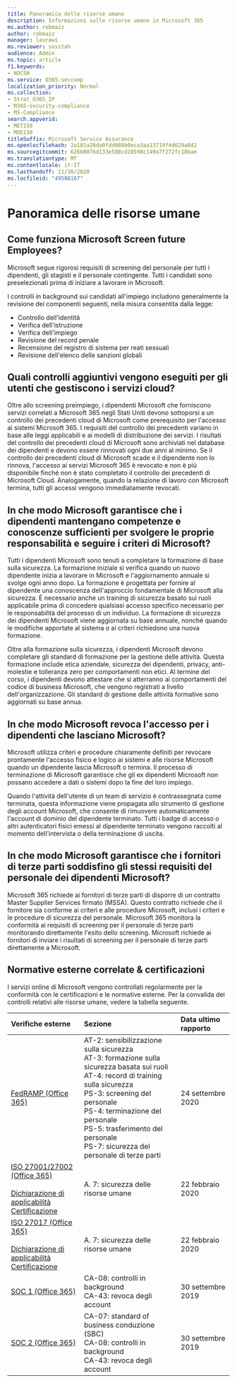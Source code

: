 ```yaml
---
title: Panoramica delle risorse umane
description: Informazioni sulle risorse umane in Microsoft 365
ms.author: robmazz
author: robmazz
manager: laurawi
ms.reviewer: sosstah
audience: Admin
ms.topic: article
f1.keywords:
- NOCSH
ms.service: O365-seccomp
localization_priority: Normal
ms.collection:
- Strat_O365_IP
- M365-security-compliance
- MS-Compliance
search.appverid:
- MET150
- MOE150
titleSuffix: Microsoft Service Assurance
ms.openlocfilehash: 2a181a28da0fdd088b0eca3aa13719f4d629a842
ms.sourcegitcommit: 626b0076d133e588cd28598c149a7f272fc18bae
ms.translationtype: MT
ms.contentlocale: it-IT
ms.lasthandoff: 11/30/2020
ms.locfileid: "49508167"
---
```

# <a name="human-resources-overview"></a>Panoramica delle risorse umane

## <a name="how-does-microsoft-screen-prospective-employees"></a>Come funziona Microsoft Screen future Employees?

Microsoft segue rigorosi requisiti di screening del personale per tutti i dipendenti, gli stagisti e il personale contingente. Tutti i candidati sono preselezionati prima di iniziare a lavorare in Microsoft.

I controlli in background sui candidati all'impiego includono generalmente la revisione dei componenti seguenti, nella misura consentita dalla legge:

- Controllo dell'identità
- Verifica dell'istruzione
- Verifica dell'impiego
- Revisione del record penale
- Recensione del registro di sistema per reati sessuali
- Revisione dell'elenco delle sanzioni globali

## <a name="what-additional-checks-are-performed-for-those-who-manage-cloud-services"></a>Quali controlli aggiuntivi vengono eseguiti per gli utenti che gestiscono i servizi cloud?

Oltre allo screening preimpiego, i dipendenti Microsoft che forniscono servizi correlati a Microsoft 365 negli Stati Uniti devono sottoporsi a un controllo dei precedenti cloud di Microsoft come prerequisito per l'accesso ai sistemi Microsoft 365. I requisiti del controllo dei precedenti variano in base alle leggi applicabili e ai modelli di distribuzione dei servizi. I risultati del controllo dei precedenti cloud di Microsoft sono archiviati nel database dei dipendenti e devono essere rinnovati ogni due anni al minimo. Se il controllo dei precedenti cloud di Microsoft scade e il dipendente non lo rinnova, l'accesso ai servizi Microsoft 365 è revocato e non è più disponibile finché non è stato completato il controllo dei precedenti di Microsoft Cloud. Analogamente, quando la relazione di lavoro con Microsoft termina, tutti gli accessi vengono immediatamente revocati.

## <a name="how-does-microsoft-ensure-employees-maintain-sufficient-skillset-and-knowledge-to-perform-their-responsibilities-and-follow-microsoft-policies"></a>In che modo Microsoft garantisce che i dipendenti mantengano competenze e conoscenze sufficienti per svolgere le proprie responsabilità e seguire i criteri di Microsoft?

Tutti i dipendenti Microsoft sono tenuti a completare la formazione di base sulla sicurezza. La formazione iniziale si verifica quando un nuovo dipendente inizia a lavorare in Microsoft e l'aggiornamento annuale si svolge ogni anno dopo. La formazione è progettata per fornire al dipendente una conoscenza dell'approccio fondamentale di Microsoft alla sicurezza. È necessario anche un training di sicurezza basato sui ruoli applicabile prima di concedere qualsiasi accesso specifico necessario per le responsabilità del processo di un individuo. La formazione di sicurezza dei dipendenti Microsoft viene aggiornata su base annuale, nonché quando le modifiche apportate al sistema o ai criteri richiedono una nuova formazione.

Oltre alla formazione sulla sicurezza, i dipendenti Microsoft devono completare gli standard di formazione per la gestione delle attività. Questa formazione include etica aziendale, sicurezza dei dipendenti, privacy, anti-molestie e tolleranza zero per comportamenti non etici. Al termine del corso, i dipendenti devono attestare che si atterranno ai comportamenti del codice di business Microsoft, che vengono registrati a livello dell'organizzazione. Gli standard di gestione delle attività formative sono aggiornati su base annua.

## <a name="how-does-microsoft-revoke-access-for-employees-who-leave-microsoft"></a>In che modo Microsoft revoca l'accesso per i dipendenti che lasciano Microsoft?

Microsoft utilizza criteri e procedure chiaramente definiti per revocare prontamente l'accesso fisico e logico ai sistemi e alle risorse Microsoft quando un dipendente lascia Microsoft o termina. Il processo di terminazione di Microsoft garantisce che gli ex dipendenti Microsoft non possano accedere a dati o sistemi dopo la fine del loro impiego.

Quando l'attività dell'utente di un team di servizio è contrassegnata come terminata, questa informazione viene propagata allo strumento di gestione degli account Microsoft, che consente di rimuovere automaticamente l'account di dominio del dipendente terminato. Tutti i badge di accesso o altri autenticatori fisici emessi al dipendente terminato vengono raccolti al momento dell'intervista o della terminazione di uscita.

## <a name="how-does-microsoft-ensure-third-party-suppliers-meet-the-same-personnel-requirements-as-microsoft-employees"></a>In che modo Microsoft garantisce che i fornitori di terze parti soddisfino gli stessi requisiti del personale dei dipendenti Microsoft?

Microsoft 365 richiede ai fornitori di terze parti di disporre di un contratto Master Supplier Services firmato (MSSA). Questo contratto richiede che il fornitore sia conforme ai criteri e alle procedure Microsoft, inclusi i criteri e le procedure di sicurezza del personale. Microsoft 365 monitora la conformità ai requisiti di screening per il personale di terze parti monitorando direttamente l'esito dello screening. Microsoft richiede ai fornitori di inviare i risultati di screening per il personale di terze parti direttamente a Microsoft.

## <a name="related-external-regulations--certifications"></a>Normative esterne correlate & certificazioni

I servizi online di Microsoft vengono controllati regolarmente per la conformità con le certificazioni e le normative esterne. Per la convalida dei controlli relativi alle risorse umane, vedere la tabella seguente.

| **Verifiche esterne** | **Sezione** | **Data ultimo rapporto** |
|:--------------------|:------------|:-----------------------|  
| [FedRAMP (Office 365)](https://compliance.microsoft.com/compliancemanager) | AT-2: sensibilizzazione sulla sicurezza <br> AT-3: formazione sulla sicurezza basata sui ruoli <br> AT-4: record di training sulla sicurezza <br> PS-3: screening del personale <br> PS-4: terminazione del personale <br> PS-5: trasferimento del personale <br> PS-7: sicurezza del personale di terze parti | 24 settembre 2020 |
| [ISO 27001/27002 (Office 365)](https://servicetrust.microsoft.com/ViewPage/MSComplianceGuideV3?command=Download&downloadType=Document&downloadId=d7864d4f-e053-4cc4-a964-fa526d07c3be&tab=7027ead0-3d6b-11e9-b9e1-290b1eb4cdeb&docTab=7027ead0-3d6b-11e9-b9e1-290b1eb4cdeb_ISO_Reports) <br><br> [Dichiarazione di applicabilità](https://servicetrust.microsoft.com/ViewPage/MSComplianceGuide?command=Download&downloadType=Document&downloadId=8ee1e46b-2ada-4e7b-bb7d-4c55a8cb6fcd&docTab=4ce99610-c9c0-11e7-8c2c-f908a777fa4d_ISO_Reports) <br> [Certificazione](https://servicetrust.microsoft.com/ViewPage/MSComplianceGuideV3?command=Download&downloadType=Document&downloadId=1e84a14a-2468-45ac-9412-5e53250d57ec&tab=7027ead0-3d6b-11e9-b9e1-290b1eb4cdeb&docTab=7027ead0-3d6b-11e9-b9e1-290b1eb4cdeb_ISO_Reports) | A. 7: sicurezza delle risorse umane | 22 febbraio 2020 |
| [ISO 27017 (Office 365)](https://aka.ms/o365iso) <br><br> [Dichiarazione di applicabilità](https://aka.ms/o365isosoa) <br> [Certificazione](https://aka.ms/Office365ISO27017Cert) | A. 7: sicurezza delle risorse umane | 22 febbraio 2020 |
| [SOC 1 (Office 365)](https://servicetrust.microsoft.com/ViewPage/MSComplianceGuideV3?command=Download&downloadType=Document&downloadId=b07c0f7b-6bd5-4544-8255-7a5f14bf914a&tab=7027ead0-3d6b-11e9-b9e1-290b1eb4cdeb&docTab=7027ead0-3d6b-11e9-b9e1-290b1eb4cdeb_SOC_/_SSAE_16_Reports) | CA-08: controlli in background <br> CA-43: revoca degli account | 30 settembre 2019 |
| [SOC 2 (Office 365)](https://servicetrust.microsoft.com/ViewPage/MSComplianceGuideV3?command=Download&downloadType=Document&downloadId=fa062990-e758-4ddc-ace3-7fb21a301d09&tab=7027ead0-3d6b-11e9-b9e1-290b1eb4cdeb&docTab=7027ead0-3d6b-11e9-b9e1-290b1eb4cdeb_SOC_/_SSAE_16_Rep-11e9-b9e1-290b1eb4cdeb_SOC_/_SSAE_16_Reports) | CA-07: standard of business conduzione (SBC) <br> CA-08: controlli in background <br> CA-43: revoca degli account | 30 settembre 2019 |
